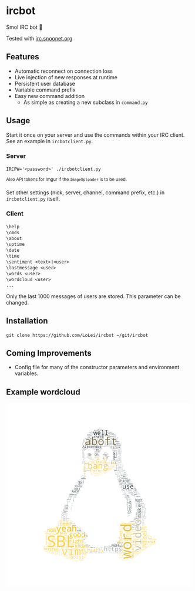 # ircbot
Smol IRC bot :robot:

Tested with [irc.snoonet.org](https://snoonet.org/)

## Features
* Automatic reconnect on connection loss
* Live injection of new responses at runtime
* Persistent user database
* Variable command prefix
* Easy new command addition
  * As simple as creating a new subclass in `command.py`

## Usage
Start it once on your server and use the commands within your IRC client.  
See an example in `ircbotclient.py`.

### Server
```
IRCPW='<password>' ./ircbotclient.py
```
<sup>Also API tokens for Imgur if the `ImageUploader` is to be used.</sup>

Set other settings (nick, server, channel, command prefix, etc.) in `ircbotclient.py` itself.

### Client
```
\help
\cmds
\about
\uptime
\date
\time
\sentiment <text>|<user>
\lastmessage <user>
\words <user>
\wordcloud <user>
...
```
Only the last 1000 messages of users are stored. This parameter can be changed.

## Installation
```
git clone https://github.com/LoLei/ircbot ~/git/ircbot
```

## Coming Improvements
* Config file for many of the constructor parameters and environment variables.

## Example wordcloud
<p align="center">
  <img width="500" height="500" src="https://raw.githubusercontent.com/LoLei/ircbot/master/images/wctux.png">
</p>
